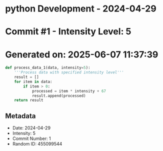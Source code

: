 ﻿# python Development - 2024-04-29
# Commit #1 - Intensity Level: 5
# Generated on: 2025-06-07 11:37:39
```python
def process_data_1(data, intensity=5):
    '''Process data with specified intensity level'''
    result = []
    for item in data:
        if item > 0:
            processed = item * intensity + 67
            result.append(processed)
    return result
```
## Metadata
- Date: 2024-04-29
- Intensity: 5
- Commit Number: 1
- Random ID: 455099544
